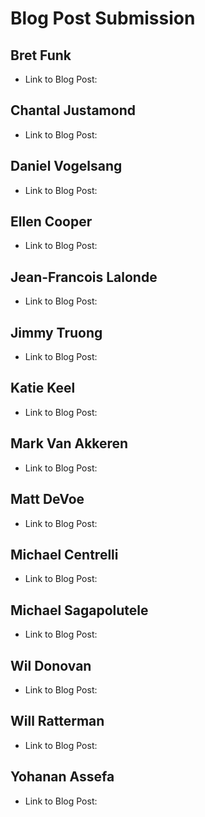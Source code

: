 # Blog Post Submission

## Bret Funk

* Link to Blog Post: 

## Chantal Justamond

* Link to Blog Post:

## Daniel Vogelsang

* Link to Blog Post: 

## Ellen Cooper

* Link to Blog Post: 

## Jean-Francois Lalonde

* Link to Blog Post: 

## Jimmy Truong

* Link to Blog Post: 

## Katie Keel

* Link to Blog Post:

## Mark Van Akkeren

* Link to Blog Post:

## Matt DeVoe

* Link to Blog Post: 

## Michael Centrelli

* Link to Blog Post: 

## Michael Sagapolutele

* Link to Blog Post: 

## Wil Donovan

* Link to Blog Post: 

## Will Ratterman

* Link to Blog Post:

## Yohanan Assefa

* Link to Blog Post:
